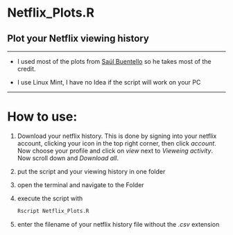 # Netflix_Plots.R

## Plot your Netflix viewing history 

-------

- I used most of the plots from [Saúl Buentello](shorturl.at/enFWZ) so he takes most of the credit.

- I use Linux Mint, I have no Idea if the script will work on your PC

-------
# How to use:
1. Download your netflix history. This is done by signing into your netflix account, clicking your icon in the top right corner, then click _account_. Now choose your profile and click on _view_ next to _Vieweing activity_. Now scroll down and _Download all_.

2. put the script and your viewing history in one folder

3. open the terminal and navigate to the Folder

4. execute the script with     
   ```sh
   Rscript Netflix_Plots.R
   ```
5. enter the filename of your netflix history file without the _.csv_ extension
